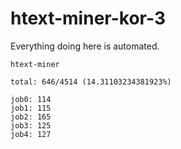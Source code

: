 # htext-miner-kor-3

Everything doing here is automated.

```
htext-miner

total: 646/4514 (14.31103234381923%)

job0: 114
job1: 115
job2: 165
job3: 125
job4: 127
```